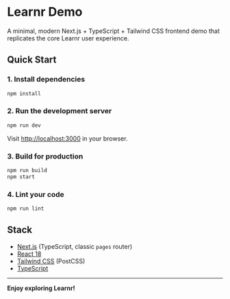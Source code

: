 # Learnr Demo

A minimal, modern Next.js + TypeScript + Tailwind CSS frontend demo that replicates the core Learnr user experience.

## Quick Start

### 1. Install dependencies

```bash
npm install
```

### 2. Run the development server

```bash
npm run dev
```

Visit [http://localhost:3000](http://localhost:3000) in your browser.

### 3. Build for production

```bash
npm run build
npm start
```

### 4. Lint your code

```bash
npm run lint
```

## Stack

- [Next.js](https://nextjs.org/) (TypeScript, classic `pages` router)
- [React 18](https://react.dev/)
- [Tailwind CSS](https://tailwindcss.com/) (PostCSS)
- [TypeScript](https://www.typescriptlang.org/)

---

**Enjoy exploring Learnr!**